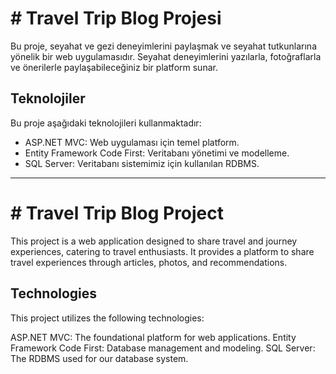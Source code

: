 # # Travel Trip Blog Projesi

Bu proje, seyahat ve gezi deneyimlerini paylaşmak ve seyahat tutkunlarına yönelik bir web uygulamasıdır. 
Seyahat deneyimlerini yazılarla, fotoğraflarla ve önerilerle paylaşabileceğiniz bir platform sunar.

## Teknolojiler

Bu proje aşağıdaki teknolojileri kullanmaktadır:
- ASP.NET MVC: Web uygulaması için temel platform.
- Entity Framework Code First: Veritabanı yönetimi ve modelleme.
- SQL Server: Veritabanı sistemimiz için kullanılan RDBMS.

-------------------------------------

# #  Travel Trip Blog Project
This project is a web application designed to share travel and journey experiences, catering to travel enthusiasts. 
It provides a platform to share travel experiences through articles, photos, and recommendations.

## Technologies
This project utilizes the following technologies:

ASP.NET MVC: The foundational platform for web applications.
Entity Framework Code First: Database management and modeling.
SQL Server: The RDBMS used for our database system.
